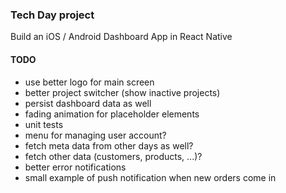 ### Tech Day project
Build an iOS / Android Dashboard App in React Native

#### TODO
- use better logo for main screen
- better project switcher (show inactive projects)
- persist dashboard data as well
- fading animation for placeholder elements
- unit tests
- menu for managing user account?
- fetch meta data from other days as well?
- fetch other data (customers, products, ...)?
- better error notifications
- small example of push notification when new orders come in
